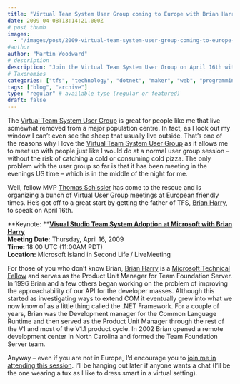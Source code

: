 ```yaml
---
title: "Virtual Team System User Group coming to Europe with Brian Harry"
date: 2009-04-08T13:14:21.000Z
# post thumb
images:
  - "/images/post/2009-virtual-team-system-user-group-coming-to-europe-with-brian-harry.jpg"
#author
author: "Martin Woodward"
# description
description: "Join the Virtual Team System User Group on April 16th with Brian Harry to explore Team Foundation Server insights at accessible European times."
# Taxonomies
categories: ["tfs", "technology", "dotnet", "maker", "web", "programming", "personal"]
tags: ["blog", "archive"]
type: "regular" # available type (regular or featured)
draft: false
---
```

The [Virtual Team System User Group](http://www.tsug-ve.com/) is great for people like me that live somewhat removed from a major population centre. In fact, as I look out my window I can’t even see the sheep that usually live outside. That’s one of the reasons why I love the [Virtual Team System User Group](http://www.tsug-ve.com/) as it allows me to meet up with people just like I would do at a normal user group session – without the risk of catching a cold or consuming cold pizza.  The only problem with the user group so far is that it has been meeting in the evenings US time – which is in the middle of the night for me.  

Well, fellow MVP [Thomas Schissler](http://www.artiso.com/ProBlog/) has come to the rescue and is organizing a bunch of Virtual User Group meetings at European friendly times. He’s got off to a great start by getting the father of TFS, [Brian Harry](http://blogs.msdn.com/bharry/), to speak on April 16th.  

**Keynote: **[**Visual Studio Team System Adoption at Microsoft with Brian Harry**](http://www.tsug-ve.com/)    
**Meeting Date:** Thursday, April 16, 2009    
**Time:** 18:00 UTC (11:00AM PDT)  
**Location:**  Microsoft Island in Second Life / LiveMeeting  

For those of you who don’t know Brian, [Brian Harry](http://blogs.msdn.com/bharry/) is a [Microsoft Technical Fellow](http://www.microsoft.com/presspass/exec/techfellow/harry/default.mspx) and serves as the Product Unit Manager for Team Foundation Server. In 1996 Brian and a few others began working on the problem of improving the approachability of our API for the developer masses.  Although this started as investigating ways to extend COM it eventually grew into what we now know of as a little thing called the .NET Framework. For a couple of years, Brian was the Development manager for the Common Language Runtime and then served as the Product Unit Manager through the rest of the V1 and most of the V1.1 product cycle.  In 2002 Brian opened a remote development center in North Carolina and formed the Team Foundation Server team.  

Anyway – even if you are not in Europe, I’d encourage you to [join me in attending this session](http://www.tsug-ve.com/).  I’ll be hanging out later if anyone wants a chat (I’ll be the one wearing a tux as I like to dress smart in a virtual setting).